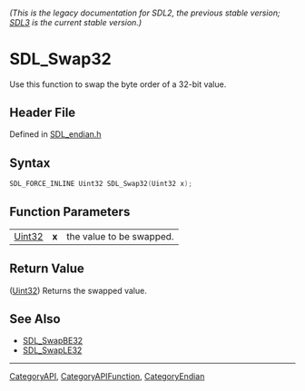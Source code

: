 ###### (This is the legacy documentation for SDL2, the previous stable version; [SDL3](https://wiki.libsdl.org/SDL3/) is the current stable version.)
# SDL_Swap32

Use this function to swap the byte order of a 32-bit value.

## Header File

Defined in [SDL_endian.h](https://github.com/libsdl-org/SDL/blob/SDL2/include/SDL_endian.h)

## Syntax

```c
SDL_FORCE_INLINE Uint32 SDL_Swap32(Uint32 x);
```

## Function Parameters

|                  |       |                          |
| ---------------- | ----- | ------------------------ |
| [Uint32](Uint32) | **x** | the value to be swapped. |

## Return Value

([Uint32](Uint32)) Returns the swapped value.

## See Also

- [SDL_SwapBE32](SDL_SwapBE32)
- [SDL_SwapLE32](SDL_SwapLE32)

----
[CategoryAPI](CategoryAPI), [CategoryAPIFunction](CategoryAPIFunction), [CategoryEndian](CategoryEndian)

